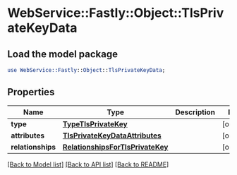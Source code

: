 # WebService::Fastly::Object::TlsPrivateKeyData

## Load the model package
```perl
use WebService::Fastly::Object::TlsPrivateKeyData;
```

## Properties
Name | Type | Description | Notes
------------ | ------------- | ------------- | -------------
**type** | [**TypeTlsPrivateKey**](TypeTlsPrivateKey.md) |  | [optional] 
**attributes** | [**TlsPrivateKeyDataAttributes**](TlsPrivateKeyDataAttributes.md) |  | [optional] 
**relationships** | [**RelationshipsForTlsPrivateKey**](RelationshipsForTlsPrivateKey.md) |  | [optional] 

[[Back to Model list]](../README.md#documentation-for-models) [[Back to API list]](../README.md#documentation-for-api-endpoints) [[Back to README]](../README.md)


